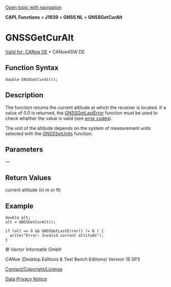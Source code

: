 [Open topic with navigation](../../../../../../CANoeDEFamily.htm#Topics/CAPLFunctions/J1939/GNSSNodeLayer/Functions/CAPLfunctionGNSSgetcuralt.md)

**CAPL Functions** » **J1939** » **GNSS NL** » **GNSSGetCurAlt**

# GNSSGetCurAlt

[Valid for: CANoe DE](../../../../Shared/FeatureAvailability.md) • CANoe4SW DE

## Function Syntax

```plaintext
double GNSSGetCurAlt();
```

## Description

The function returns the current altitude at which the receiver is located. If a value of 0.0 is returned, the [GNSSGetLastError](CAPLfunctionGNSSgetlasterror.md) function must be used to check whether the value is valid (see [error codes](../CAPLfunctionsGNSSNLErrorCodesGetLastError.md)).

The unit of the altitude depends on the system of measurement units selected with the [GNSSSetUnits](CAPLfunctionGNSSsetunits.md) function.

## Parameters

—

## Return Values

current altitude (in m or ft)

## Example

```plaintext
double alt;
alt = GNSSGetCurAlt();

if (alt == 0 && GNSSGetLastError() != 0 ) {
  write("Error: Invalid current altitude");
}
```

© Vector Informatik GmbH

CANoe (Desktop Editions & Test Bench Editions) Version 18 SP3

[Contact/Copyright/License](../../../../Shared/ContactCopyrightLicense.md)

[Data Privacy Notice](https://www.vector.com/int/en/company/get-info/privacy-policy/)
